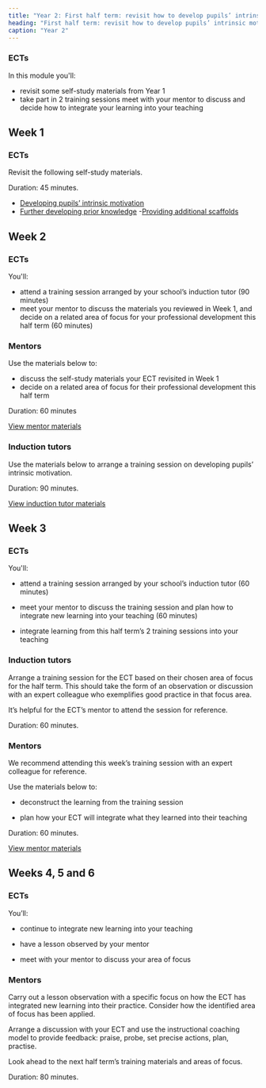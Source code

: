 ```yaml
---
title: "Year 2: First half term: revisit how to develop pupils’ intrinsic motivation"
heading: "First half term: revisit how to develop pupils’ intrinsic motivation"
caption: "Year 2"
---
```


### ECTs
In this module you'll:
- revisit some self-study materials from Year 1
- take part in 2 training sessions
meet with your mentor to discuss and decide how to integrate your learning into your teaching

## Week 1

### ECTs

Revisit the following self-study materials.

Duration: 45 minutes.

- [Developing pupils’ intrinsic motivation](/teach-first/year-1-how-can-you-create-an-effective-learning-environment/autumn-week-6-ect-session-overview/)
- [Further developing prior knowledge](/teach-first/year-1-how-can-you-support-all-pupils-to-succeed/summer-week-3-ect-session-overview/) 
-[Providing additional scaffolds](/teach-first/year-1-how-can-you-support-all-pupils-to-succeed/summer-week-4-ect-session-overview/) 

## Week 2

### ECTs

You'll:
- attend a training session arranged by your school’s induction tutor (90 minutes) 
- meet your mentor to discuss the materials you reviewed in Week 1, and decide on a related area of focus for your professional development this half term (60 minutes)

### Mentors

Use the materials below to:
- discuss the self-study materials your ECT revisited in Week 1
- decide on a related area of focus for their professional development this half term

Duration: 60 minutes

[View mentor materials](/teach-first/year-2-how-can-you-develop-pupils-intrinsic-motivation/autumn-week-2-mentor-materials/)

### Induction tutors

Use the materials below to arrange a training session on developing pupils’ intrinsic motivation.

Duration: 90 minutes.

[View induction tutor materials](/teach-first/year-2-how-can-you-develop-pupils-intrinsic-motivation/autumn-week-2-induction-tutor-materials)

## Week 3

### ECTs

You'll:

- attend a training session arranged by your school’s induction tutor (60 minutes) 

- meet your mentor to discuss the training session and plan how to integrate new learning into your teaching (60 minutes) 

- integrate learning from this half term’s 2 training sessions into your teaching 

### Induction tutors

Arrange a training session for the ECT based on their chosen area of focus for the half term. This should take the form of an observation or discussion with an expert colleague who exemplifies good practice in that focus area.  

It’s helpful for the ECT’s mentor to attend the session for reference. 

Duration: 60 minutes.

### Mentors

We recommend attending this week’s training session with an expert colleague for reference. 

Use the materials below to: 
- deconstruct the learning from the training session 

- plan how your ECT will integrate what they learned into their teaching 

Duration: 60 minutes.

[View mentor materials](/teach-first/year-2-how-can-you-develop-pupils-intrinsic-motivation/autumn-week-3-mentor-materials)

## Weeks 4, 5 and 6

### ECTs

You’ll: 

- continue to integrate new learning into your teaching 

- have a lesson observed by your mentor 

- meet with your mentor to discuss your area of focus 

### Mentors

Carry out a lesson observation with a specific focus on how the ECT has integrated new learning into their practice. Consider how the identified area of focus has been applied. 

Arrange a discussion with your ECT and use the instructional coaching model to provide feedback: praise, probe, set precise actions, plan, practise. 

Look ahead to the next half term’s training materials and areas of focus. 

Duration: 80 minutes. 

